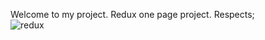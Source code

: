 Welcome to my project.
Redux one page project.
Respects;<br>
![redux](https://user-images.githubusercontent.com/114434307/211386726-d4a9c387-ded1-4549-a8a0-ca65fff6ba17.gif)
